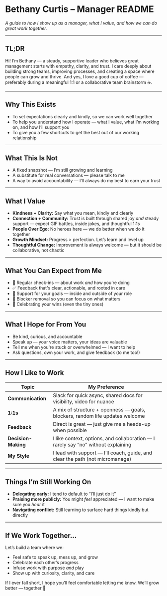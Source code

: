 # Bethany Curtis – Manager README  
*A guide to how I show up as a manager, what I value, and how we can do great work together.*

---

## TL;DR  
Hi! I’m Bethany — a steady, supportive leader who believes great management starts with empathy, clarity, and trust. I care deeply about building strong teams, improving processes, and creating a space where people can grow and thrive. And yes, I love a good cup of coffee — preferably during a meaningful 1:1 or a collaborative team brainstorm ☕.

---

## Why This Exists

- To set expectations clearly and kindly, so we can work well together  
- To help you understand how I operate — what I value, what I’m working on, and how I’ll support you  
- To give you a few shortcuts to get the best out of our working relationship  

---

## What This Is Not

- A fixed snapshot — I’m still growing and learning  
- A substitute for real conversations — please talk to me  
- A way to avoid accountability — I’ll always do my best to earn your trust  

---

## What I Value

- **Kindness + Clarity:** Say what you mean, kindly and clearly  
- **Connection + Community:** Trust is built through shared joy *and* steady support — expect GIF battles, inside jokes, and thoughtful 1:1s  
- **People Over Ego:** No heroes here — we do better when we do it together  
- **Growth Mindset:** Progress > perfection. Let’s learn and level up  
- **Thoughtful Change:** Improvement is always welcome — but it should be collaborative, not chaotic  

---

## What You Can Expect from Me

- 💬 Regular check-ins — about work *and* how you're doing  
- ✅ Feedback that's clear, actionable, and rooted in care  
- 🎯 Support for your goals — inside and outside of your role  
- 🧱 Blocker removal so you can focus on what matters  
- 🎉 Celebrating your wins (even the tiny ones)

---

## What I Hope for From You

- Be kind, curious, and accountable  
- Speak up — your voice matters, your ideas are valuable  
- Tell me when you're stuck or overwhelmed — I want to help  
- Ask questions, own your work, and give feedback (to me too!)  

---

## How I Like to Work

| Topic              | My Preference                                                  |
|-------------------|-----------------------------------------------------------------|
| **Communication** | Slack for quick async, shared docs for visibility, video for nuance  
| **1:1s**           | A mix of structure + openness — goals, blockers, random life updates welcome  
| **Feedback**       | Direct is great — just give me a heads-up when possible  
| **Decision-Making**| I like context, options, and collaboration — I rarely say “no” without explaining  
| **My Style**       | I lead with support — I’ll coach, guide, and clear the path (not micromanage)

---

## Things I’m Still Working On

- **Delegating early:** I tend to default to “I’ll just do it”  
- **Praising more publicly:** You might *feel* appreciated — I want to make sure you *hear* it  
- **Navigating conflict:** Still learning to surface hard things kindly but directly

---

## If We Work Together...

Let’s build a team where we:
- Feel safe to speak up, mess up, and grow  
- Celebrate each other’s progress  
- Infuse work with purpose *and* play  
- Show up with curiosity, clarity, and care  

If I ever fall short, I hope you’ll feel comfortable letting me know. We’ll grow better — together 💛
